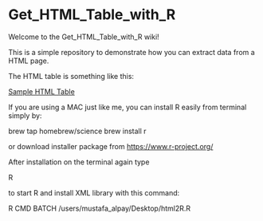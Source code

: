 # Get_HTML_Table_with_R
Welcome to the Get_HTML_Table_with_R wiki!

This is a simple repository to demonstrate how you can extract data from a HTML page.

The HTML table is something like this:

[Sample HTML Table](https://drive.google.com/file/d/1mDXi79dRF8S1mx_PP7DUxd6myP8tE6j7/view?usp=sharing)

If you are using a MAC just like me, you can install R easily from terminal simply by:

brew tap homebrew/science
brew install r

or download installer package from https://www.r-project.org/

After installation on the terminal again type

R

to start R and install XML library with this command:

R CMD BATCH /users/mustafa_alpay/Desktop/html2R.R



